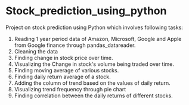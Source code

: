 # Stock_prediction_using_python
Project on stock prediction using Python which involves following tasks:
1) Reading 1 year period data of Amazon, Microsoft, Google and Apple from Google finance through pandas_datareader.
2) Cleaning the data
3) Finding change in stock price over time.
4) Visualizing the Change in stock's volume being traded over time.
5) Finding moving average of various stocks.
6) Finding daily return average of a stock.
7) Adding the column of trend based on the values of daily return.
8) Visualizing trend frequency through pie chart
9) Finding correlation between the daily returns of different stocks.
